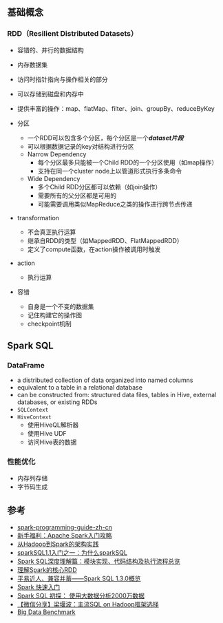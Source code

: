 ## 基础概念
### RDD（Resilient Distributed Datasets）
* 容错的、并行的数据结构
* 内存数据集
* 访问时指针指向与操作相关的部分
* 可以存储到磁盘和内存中
* 提供丰富的操作：map、flatMap、filter、join、groupBy、reduceByKey
* 分区
    * 一个RDD可以包含多个分区，每个分区是一个***dataset片段***
    * 可以根据数据记录的key对结构进行分区
    * Narrow Dependency
        * 每个分区最多只能被一个Child RDD的一个分区使用（如map操作）
        * 支持在同一个cluster node上以管道形式执行多条命令
    * Wide Dependency
        * 多个Child RDD分区都可以依赖（如join操作）
        * 需要所有的父分区都是可用的
        * 可能需要调用类似MapReduce之类的操作进行跨节点传递

* transformation
    * 不会真正执行运算
    * 继承自RDD的类型（如MappedRDD、FlatMappedRDD）
    * 定义了compute函数，在action操作被调用时触发
* action
    * 执行运算

* 容错
    * 自身是一个不变的数据集
    * 记住构建它的操作图
    * checkpoint机制

## Spark SQL

### DataFrame
* a distributed collection of data organized into named columns
* equivalent to a table in a relational database
* can be constructed from: structured data files, tables in Hive, external databases, or existing RDDs
* `SQLContext`
* `HiveContext`
    * 使用HiveQL解析器
    * 使用Hive UDF
    * 访问Hive表的数据

### 性能优化
* 内存列存储
* 字节码生成

## 参考
* [spark-programming-guide-zh-cn](https://www.gitbook.com/book/endymecy/spark-programming-guide-zh-cn/details)
* [新手福利：Apache Spark入门攻略](http://www.cstor.cn/textdetail_9188.html)
* [从Hadoop到Spark的架构实践](http://www.thebigdata.cn/Hadoop/14289.html)
* [sparkSQL1.1入门之一：为什么sparkSQL](http://blog.csdn.net/book_mmicky/article/details/39288715)
* [Spark SQL深度理解篇：模块实现、代码结构及执行流程总览](http://blog.csdn.net/book_mmicky/article/details/39288715)
* [理解Spark的核心RDD](http://www.infoq.com/cn/articles/spark-core-rdd/)
* [平易近人、兼容并蓄——Spark SQL 1.3.0概览](http://www.csdn.net/article/2015-04-03/2824407)
* [Spark 快速入门](http://colobu.com/2014/12/08/spark-quick-start/)
* [Spark SQL 初探： 使用大数据分析2000万数据](http://colobu.com/2014/12/11/spark-sql-quick-start/)
* [【微信分享】梁堰波：主流SQL on Hadoop框架选择](http://www.csdn.net/article/1970-01-01/2825293)
* [Big Data Benchmark](https://amplab.cs.berkeley.edu/benchmark/)